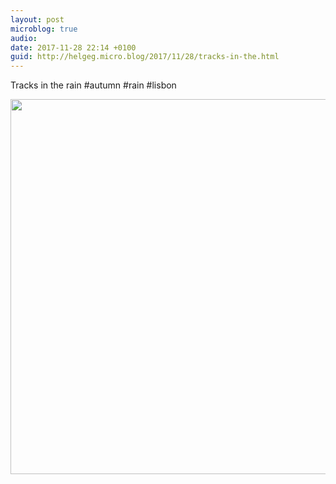 ```yaml
---
layout: post
microblog: true
audio: 
date: 2017-11-28 22:14 +0100
guid: http://helgeg.micro.blog/2017/11/28/tracks-in-the.html
---
```

Tracks in the rain #autumn #rain #lisbon

<img src="http://helgeg.micro.blog/uploads/2018/ba3d34243b.jpg" width="600" height="600" />
